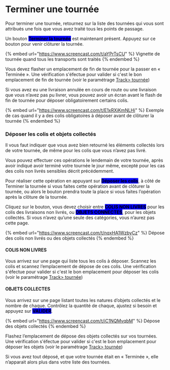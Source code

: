 # Terminer une tournée

Pour terminer une tournée, retournez sur la liste des tournées qui vous sont attribués une fois que vous avez traité tous les points de passage.

Un bouton <mark style="background-color:blue;">**Terminer la tournée**</mark> est maintenant présent. Appuyez sur ce bouton pour venir clôturer la tournée.

{% embed url="https://www.screencast.com/t/aYPrTsCU" %}
Vignette de tournée quand tous les transports sont traités
{% endembed %}

Vous devez flasher un emplacement de fin de tournée pour la passer en « Terminée ». Une vérification s'éfectue pour valider si c'est le bon emplacement de fin de tournée (voir le paramétrage [Track> tournée](../parametrage/tournees.md#conditions-de-fin-de-tournee))

Si vous avez eu une livraison annulée en cours de route ou une livraison que vous n’avez pas pu livrer, vous pouvez avoir un écran avant le flash de fin de tournée pour déposer obligatoirement certains colis.

{% embed url="https://www.screencast.com/t/E1xRXiKmNLHi" %}
Exemple de cas quand il y a des colis obligatoires à déposer avant de clôturer la tournée
{% endembed %}

### Déposer les colis et objets collectés

Il vous faut indiquer que vous avez bien retourné les éléments collectés lors de votre tournée, de même pour les colis que vous n’avez pas livré.

Vous pouvez effectuer ces opérations le lendemain de votre tournée, après avoir indiqué avoir terminé votre tournée le jour même, excepté pour les cas des colis non livrés sensibles décrit précédemment.

Pour réaliser cette opération en appuyant sur <mark style="background-color:blue;">**Déposer les colis**</mark>, à côté de Terminer la tournée si vous faites cette opération avant de clôturer la tournée, ou alors le bouton prendra toute la place si vous faites l’opération après la clôture de la tournée.

Cliquez sur le bouton, vous devez choisir entre <mark style="background-color:blue;">**COLIS NON LIVRES**</mark> pour les colis des livraisons non livrés, ou <mark style="background-color:blue;">**OBJETS CONNECTES**</mark>, pour les objets collectés. Si vous n’avez qu’une seule des catégories, vous n’aurez pas cette page.

{% embed url="https://www.screencast.com/t/nqxHA1WzbyCz" %}
Dépose des colis non livrés ou des objets collectés
{% endembed %}

#### COLIS NON LIVRES

Vous arrivez sur une page qui liste tous les colis à déposer. Scannez les colis et scannez l’emplacement de dépose de ces colis. Une vérification s'éfectue pour valider si c'est le bon emplacement pour déposer les colis (voir le paramétrage [Track> tournée](../parametrage/tournees.md#depose-des-colis-non-livres))

#### OBJETS COLLECTES

Vous arrivez sur une page listant toutes les natures d’objets collectés et le nombre de chaque. Contrôlez la quantité de chaque, ajustez si besoin et appuyez sur <mark style="background-color:blue;">**VALIDER**</mark>.

{% embed url="https://www.screencast.com/t/iC1NQMvqbM" %}
Dépose des objets collectés
{% endembed %}

Flashez l’emplacement de dépose des objets collectés sur vos tournées. Une vérification s'éfectue pour valider si c'est le bon emplacement pour déposer les objets (voir le paramétrage [Track> tournée](../parametrage/tournees.md#depose-des-objets-collectes))

Si vous avez tout déposé, et que votre tournée était en « Terminée », elle n’apparait alors plus dans votre liste des tournées.
